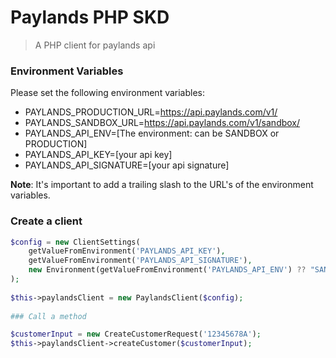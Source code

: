 # Paylands PHP SKD  
> A PHP client for paylands api  
  
### Environment Variables  
  
Please set the following environment variables:  
- PAYLANDS_PRODUCTION_URL=https://api.paylands.com/v1/  
- PAYLANDS_SANDBOX_URL=https://api.paylands.com/v1/sandbox/  
- PAYLANDS_API_ENV=[The environment: can be SANDBOX or PRODUCTION]  
- PAYLANDS_API_KEY=[your api key]  
- PAYLANDS_API_SIGNATURE=[your api signature]  

**Note**: It's important to add a trailing slash to the URL's of the environment variables.
  
### Create a client  
  
``` php
$config = new ClientSettings(
	getValueFromEnvironment('PAYLANDS_API_KEY'),
	getValueFromEnvironment('PAYLANDS_API_SIGNATURE'),
	new Environment(getValueFromEnvironment('PAYLANDS_API_ENV') ?? "SANDBOX")
); 
 
$this->paylandsClient = new PaylandsClient($config); 
  
### Call a method  

$customerInput = new CreateCustomerRequest('12345678A');  
$this->paylandsClient->createCustomer($customerInput); 
```